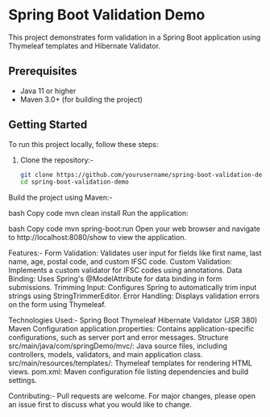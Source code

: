 # Spring Boot Validation Demo

This project demonstrates form validation in a Spring Boot application using Thymeleaf templates and Hibernate Validator.

## Prerequisites

- Java 11 or higher
- Maven 3.0+ (for building the project)

## Getting Started

To run this project locally, follow these steps:

1. Clone the repository:-
   ```bash
   git clone https://github.com/yourusername/spring-boot-validation-demo.git
   cd spring-boot-validation-demo
Build the project using Maven:-

bash
Copy code
mvn clean install
Run the application:

bash
Copy code
mvn spring-boot:run
Open your web browser and navigate to http://localhost:8080/show to view the application.

Features:-
Form Validation: Validates user input for fields like first name, last name, age, postal code, and custom IFSC code.
Custom Validation: Implements a custom validator for IFSC codes using annotations.
Data Binding: Uses Spring's @ModelAttribute for data binding in form submissions.
Trimming Input: Configures Spring to automatically trim input strings using StringTrimmerEditor.
Error Handling: Displays validation errors on the form using Thymeleaf.

Technologies Used:-
Spring Boot
Thymeleaf
Hibernate Validator (JSR 380)
Maven
Configuration
application.properties: Contains application-specific configurations, such as server port and error messages.
Structure
src/main/java/com/springDemo/mvc/: Java source files, including controllers, models, validators, and main application class.
src/main/resources/templates/: Thymeleaf templates for rendering HTML views.
pom.xml: Maven configuration file listing dependencies and build settings.

Contributing:-
Pull requests are welcome. For major changes, please open an issue first to discuss what you would like to change.
